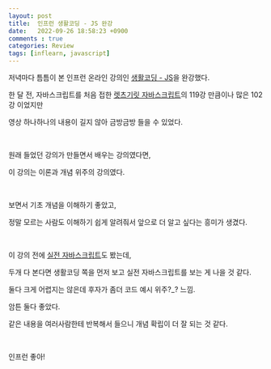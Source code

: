 ```yaml
---
layout: post
title:  인프런 생활코딩 - JS 완강
date:   2022-09-26 18:58:23 +0900
comments : true
categories: Review
tags: [inflearn, javascript]
---
```



저녁마다 틈틈이 본 인프런 온라인 강의인 [생활코딩 - JS](https://www.inflearn.com/course/%EC%A7%80%EB%B0%94%EC%8A%A4%ED%81%AC%EB%A6%BD%ED%8A%B8-%EC%96%B8%EC%96%B4-%EA%B8%B0%EB%B3%B8/)을 완강했다.

한 달 전, 자바스크립트를 처음 접한 [렛츠기릿 자바스크립트](https://www.inflearn.com/course/%EB%A0%88%EC%B8%A0%EA%B8%B0%EB%A6%BF-%EC%9E%90%EB%B0%94%EC%8A%A4%ED%81%AC%EB%A6%BD%ED%8A%B8/)의 119강 만큼이나 많은 102강 이었지만

영상 하나하나의 내용이 길지 않아 금방금방 들을 수 있었다.

<br>

원래 들었던 강의가 만들면서 배우는 강의였다면,

이 강의는 이론과 개념 위주의 강의였다.

<br>

보면서 기초 개념을 이해하기 좋았고,

정말 모르는 사람도 이해하기 쉽게 알려줘서 앞으로 더 알고 싶다는 흥미가 생겼다.

<br>

이 강의 전에 [실전 자바스크립트](https://www.inflearn.com/course/%EC%8B%A4%EC%A0%84-%EC%9E%90%EB%B0%94%EC%8A%A4%ED%81%AC%EB%A6%BD%ED%8A%B8)도 봤는데,

두개 다 본다면 생활코딩 쪽을 먼저 보고 실전 자바스크립트를 보는 게 나을 것 같다.

둘다 크게 어렵지는 않은데 후자가 좀더 코드 예시 위주?_? 느낌.

암튼 둘다 좋았다.

같은 내용을 여러사람한테 반복해서 들으니 개념 확립이 더 잘 되는 것 같다.

<br>

인프런 좋아!

<br>
